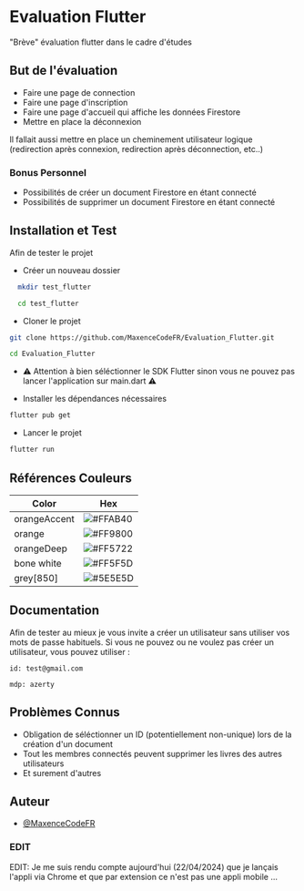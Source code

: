 
# Evaluation Flutter 

"Brève" évaluation flutter dans le cadre d'études



## But de l'évaluation

- Faire une page de connection
- Faire une page d'inscription
- Faire une page d'accueil qui affiche les données Firestore
- Mettre en place la déconnexion

Il fallait aussi mettre en place un cheminement utilisateur logique (redirection après connexion, redirection après déconnection, etc..)

### Bonus Personnel 
- Possibilités de créer un document Firestore en étant connecté
- Possibilités de supprimer un document Firestore en étant connecté




## Installation et Test

Afin de tester le projet
- Créer un nouveau dossier

```bash
  mkdir test_flutter

  cd test_flutter
```


- Cloner le projet

```bash
git clone https://github.com/MaxenceCodeFR/Evaluation_Flutter.git

cd Evaluation_Flutter
```

- ⚠️ Attention à bien séléctionner le SDK Flutter sinon vous ne pouvez pas lancer l'application sur main.dart ⚠️
  
- Installer les dépendances nécessaires

```bash
flutter pub get
```

- Lancer le projet
```bash
flutter run
```

    
## Références Couleurs

| Color             | Hex                                                                |
| ----------------- | ------------------------------------------------------------------ |
| orangeAccent | ![#FFAB40](https://via.placeholder.com/20/ffab40?text=+)  |
| orange | ![#FF9800](https://via.placeholder.com/20/ff9800?text=+)  |
| orangeDeep | ![#FF5722](https://via.placeholder.com/20/ff5722?text=+) |
| bone white | ![#FF5F5D](https://via.placeholder.com/20/f5f5dc?text=+) |
| grey[850] | ![#5E5E5D](https://via.placeholder.com/20/5e5e5dc?text=+) |

## Documentation

Afin de tester au mieux je vous invite a créer un utilisateur sans utiliser vos mots de passe habituels.
Si vous ne pouvez ou ne voulez pas créer un utilisateur, vous pouvez utiliser :

```
id: test@gmail.com
```
```
mdp: azerty
```

## Problèmes Connus

- Obligation de séléctionner un ID (potentiellement non-unique) lors de la création d'un document
- Tout les membres connectés peuvent supprimer les livres des autres utilisateurs
- Et surement d'autres

## Auteur

- [@MaxenceCodeFR](https://www.github.com/MaxenceCodeFR)

### EDIT
EDIT: Je me suis rendu compte aujourd'hui (22/04/2024) que je lançais l'appli via Chrome et que par extension ce n'est pas une appli mobile ...
